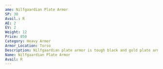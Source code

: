 ```yaml
---
ame: Nilfgaardian Plate Armor
SP: 30
Avail.: R
AE: 2
EV: 2
Weight: 12
Price: 850
Category: Heavy Armor
Armor_Location: Torso
Description: Nilfgaardian plate armor is tough black and gold plate armor with tall pauldrons and a lot of detail work. Have to admit it’s a piece of work. It’ll stop a crossbow bolt and barely show a scratch.
Name: Nilfgaardian Plate Armor
Avail: R
---
```

